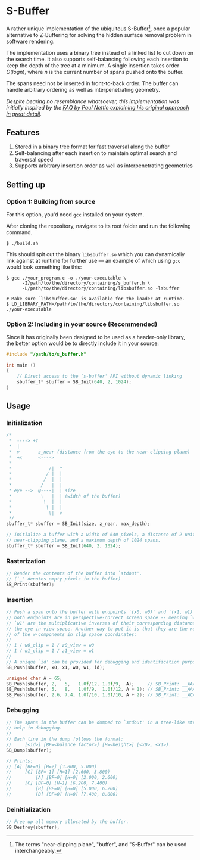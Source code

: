 # S-Buffer

A rather unique implementation of the ubiquitous S-Buffer[^1], once a popular
alternative to Z-Buffering for solving the hidden surface removal problem in
software rendering.

The implementation uses a binary tree instead of a linked list to cut down on
the search time. It also supports self-balancing following each insertion to
keep the depth of the tree at a minimum. A single insertion takes order
$O(log n)$, where $n$ is the current number of spans pushed onto the buffer.

The spans need not be inserted in front-to-back order. The buffer can handle
arbitrary ordering as well as interpenetrating geometry.

_Despite bearing no resemblance whatsoever, this implementation was initially
inspired by the [FAQ by Paul Nettle explaining his original approach in great
detail](https://www.gamedev.net/articles/programming/graphics/s-buffer-faq-r668/)._

## Features

1. Stored in a binary tree format for fast traversal along the buffer
2. Self-balancing after each insertion to maintain optimal search and traversal
   speed
3. Supports arbitrary insertion order as well as interpenetrating geometries

## Setting up

### Option 1: Building from source

For this option, you'd need `gcc` installed on your system.

After cloning the repository, navigate to its root folder and run the following
command.

```shell
$ ./build.sh
```

This should spit out the binary `libsbuffer.so` which you can dynamically link
against at runtime for further use — an example of which using `gcc` would look
something like this:

```shell
$ gcc ./your_program.c -o ./your-executable \
      -I/path/to/the/directory/containing/s_buffer.h \
      -L/path/to/the/directory/containing/libsbuffer.so -lsbuffer

# Make sure `libsbuffer.so' is available for the loader at runtime.
$ LD_LIBRARY_PATH=/path/to/the/directory/containing/libsbuffer.so ./your-executable
```

### Option 2: Including in your source (Recommended)

Since it has originally been designed to be used as a header-only library, the
better option would be to directly include it in your source:

```c
#include "/path/to/s_buffer.h"

int main ()
{
    // Direct access to the `s-buffer' API without dynamic linking
    sbuffer_t* sbuffer = SB_Init(640, 2, 1024);
}
```

## Usage

### Initialization

```c
/*
 *  ----> +z
 *  |
 *  v       z_near (distance from the eye to the near-clipping plane)
 *  +x      <---->
 *
 *              /|  ^
 *             / |  |
 *            /  |  |
 *           /   |  |
 * eye -->  @----|  | size
 *           \   |  | (width of the buffer)
 *            \  |  |
 *             \ |  |
 *              \|  v
 */
sbuffer_t* sbuffer = SB_Init(size, z_near, max_depth);

// Initialize a buffer with a width of 640 pixels, a distance of 2 units to the
// near-clipping plane, and a maximum depth of 1024 spans.
sbuffer_t* sbuffer = SB_Init(640, 2, 1024);
```

### Rasterization

```c
// Render the contents of the buffer into `stdout'.
// (`_' denotes empty pixels in the buffer)
SB_Print(sbuffer);
```

### Insertion

```c
// Push a span onto the buffer with endpoints `(x0, w0)' and `(x1, w1)' where
// both endpoints are in perspective-correct screen space -- meaning `w0' and
// `w1' are the multiplicative inverses of their corresponding distances from
// the eye in view space. Another way to put it is that they are the reciprocals
// of the w-components in clip space coordinates:
//
// 1 / w0_clip = 1 / z0_view = w0
// 1 / w1_clip = 1 / z1_view = w1
//
// A unique `id' can be provided for debugging and identification purposes.
SB_Push(sbuffer, x0, x1, w0, w1, id);

unsigned char A = 65;
SB_Push(sbuffer, 2,   5,   1.0f/12, 1.0f/9,  A);     // SB_Print: __AAA_____
SB_Push(sbuffer, 5,   8,   1.0f/9,  1.0f/12, A + 1); // SB_Print: __AAABBB__
SB_Push(sbuffer, 2.6, 7.4, 1.0f/10, 1.0f/10, A + 2); // SB_Print: __ACABCB__
```

### Debugging

```c
// The spans in the buffer can be dumped to `stdout' in a tree-like structure to
// help in debugging.
//
// Each line in the dump follows the format:
//     [<id>] [BF=<balance factor>] [H=<height>] [<x0>, <x1>).
SB_Dump(sbuffer);

// Prints:
// [A] [BF=0] [H=2] [3.800, 5.000)
//     [C] [BF=-1] [H=1] [2.600, 3.800)
//         [A] [BF=0] [H=0] [2.000, 2.600)
//     [C] [BF=0] [H=1] [6.200, 7.400)
//         [B] [BF=0] [H=0] [5.000, 6.200)
//         [B] [BF=0] [H=0] [7.400, 8.000)
```

### Deinitialization

```c
// Free up all memory allocated by the buffer.
SB_Destroy(sbuffer);
```

[^1]: The terms "near-clipping plane", "buffer", and "S-Buffer" can be used
      interchangeably.
